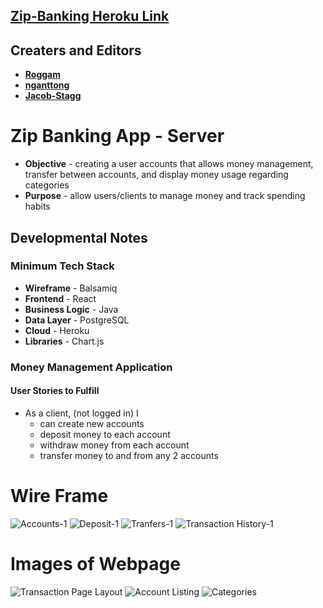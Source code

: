 
## [Zip-Banking Heroku Link](https://zip-code-bank.herokuapp.com/)

## Creaters and Editors
* [**Roggam**](https://github.com/Roggam)
* [**nganttong**](https://github.com/nganttong)
* [**Jacob-Stagg**](https://github.com/Jacob-Stagg)

# Zip Banking App - Server
* **Objective** - creating a user accounts that allows money management, transfer between accounts, and display money usage regarding categories
* **Purpose** - allow users/clients to manage money and track spending habits

## Developmental Notes
### Minimum Tech Stack
* **Wireframe** - Balsamiq
* **Frontend** - React
* **Business Logic** - Java
* **Data Layer** - PostgreSQL
* **Cloud** - Heroku
* **Libraries** - Chart.js


### Money Management Application

#### User Stories to Fulfill  
* As a client, (not logged in) I
	* can create new accounts
	* deposit money to each account
	* withdraw money from each account
	* transfer money to and from any 2 accounts

# Wire Frame
![Accounts-1](https://user-images.githubusercontent.com/92059008/148302805-e4321555-1521-4dc9-94e4-25574a3686a6.jpg)
![Deposit-1](https://user-images.githubusercontent.com/92059008/148302892-01409c2e-8cc7-4874-b18a-bcbe80d8f2cb.jpg)
![Tranfers-1](https://user-images.githubusercontent.com/92059008/148302915-304b85e2-3880-4029-acea-ae620c6dde85.jpg)
![Transaction History-1](https://user-images.githubusercontent.com/92059008/148302925-256e2657-592d-4c95-aa2b-c04eb5fbbce8.jpg)

# Images of Webpage
![Transaction Page Layout](https://i.gyazo.com/5025e569b5b93efe2d7f1625ddfd4c02.png)
![Account Listing](https://i.gyazo.com/3a6053c8d84f1e6cafdec35a1631839a.png)
![Categories](https://i.gyazo.com/112057d5d25ea3184c5823f72ec0741f.png)

